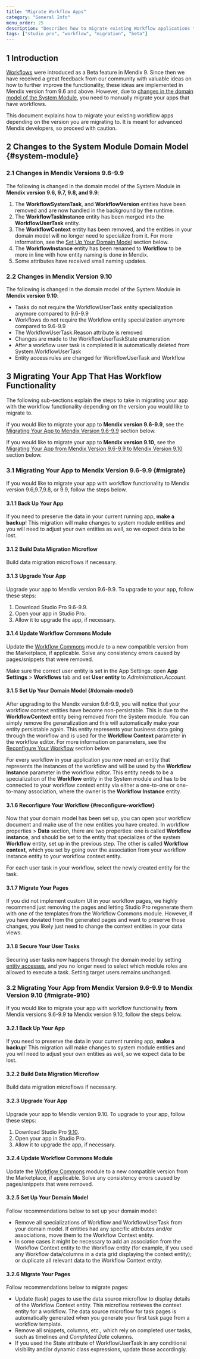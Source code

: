 ```yaml
---
title: "Migrate Workflow Apps"
category: "General Info"
menu_order: 25
description: "Describes how to migrate existing Workflow applications to the new feedback-improved Beta."
tags: ["studio pro", "workflow", "migration", "beta"]
---
```


## 1 Introduction

[Workflows](workflows) were introduced as a Beta feature in Mendix 9. Since then we have received a great feedback from our community with valuable ideas on how to further improve the functionality, these ideas are implemented in Mendix version from 9.6 and above. However, due to [changes in the domain model of the System Module](#system-module), you need to manually migrate your apps that have workflows.

This document explains how to migrate your existing workflow apps depending on the version you are migrating to. It is meant for advanced Mendix developers, so proceed with caution.

## 2 Changes to the System Module Domain Model {#system-module}

### 2.1 Changes in Mendix Versions 9.6-9.9

The following is changed in the domain model of the System Module in **Mendix version 9.6, 9.7, 9.8, and 9.9**:

1. The **WorkflowSystemTask**, and **WorkflowVersion** entities have been removed and are now handled in the background by the runtime.
2. The **WorkflowTaskInstance** entity has been merged into the **WorkflowUserTask** entity.
3. The **WorkflowContext** entity has been removed, and the entities in your domain model will no longer need to specialize from it. For more information, see the [Set Up Your Domain Model](#domain-model) section below.
4. The **WorkflowInstance** entity has been renamed to **Workflow** to be more in line with how entity naming is done in Mendix.
5. Some attributes have received small naming updates.

### 2.2 Changes in Mendix Version 9.10

The following is changed in the domain model of the System Module in **Mendix version 9.10**:

* Tasks do not require the WorkflowUserTask entity specialization anymore compared to 9.6-9.9
* Workflows do not require the Workflow entity specialization anymore compared to 9.6-9.9
* The WorkflowUserTask.Reason attribute is removed
* Changes are made to the WorkflowUserTaskState enumeration
* After a workflow user task is completed it is automatically deleted from System.WorkflowUserTask
* Entity access rules are changed for WorkflowUserTask and Workflow

## 3 Migrating Your App That Has Workflow Functionality 

The following sub-sections explain the steps to take in migrating your app with the workflow functionality depending on the version you would like to migrate to.

If you would like to migrate your app to **Mendix version 9.6-9.9**, see the [Migrating Your App to Mendix Version 9.6-9.9](#migrate) section below.

If you would like to migrate your app to **Mendix version 9.10**, see the [Migrating Your App from Mendix Version 9.6-9.9 to Mendix Version 9.10](#migrate-910) section below.

### 3.1 Migrating Your App to Mendix Version 9.6-9.9 {#migrate}

If you would like to migrate your app with workflow functionality to Mendix version 9.6,9.7,9.8, or 9.9, follow the steps below.

#### 3.1.1 Back Up Your App

If you need to preserve the data in your current running app, **make a backup**! This migration will make changes to system module entities and you will need to adjust your own entities as well, so we expect data to be lost.

#### 3.1.2 Build Data Migration Microflow

Build data migration microflows if necessary.

#### 3.1.3 Upgrade Your App

Upgrade your app to Mendix version 9.6-9.9. To upgrade to your app, follow these steps:

1. Download Studio Pro 9.6-9.9.
1. Open your app in Studio Pro.
1. Allow it to upgrade the app, if necessary.

#### 3.1.4 Update Workflow Commons Module

Update the [Workflow Commons](https://marketplace.mendix.com/link/component/117066) module to a new compatible version from the Marketplace, if applicable. Solve any consistency errors caused by pages/snippets that were removed.

Make sure the correct user entity is set in the App Settings: open **App Settings** > **Workflows** tab and set **User entity** to *Administration.Account*.

#### 3.1.5 Set Up Your Domain Model {#domain-model}

After upgrading to the Mendix version 9.6-9.9, you will notice that your workflow context entities have become non-persistable. This is due to the **WorkflowContext** entity being removed from the System module. You can simply remove the generalization and this will automatically make your entity persistable again. This entity represents your business data going through the workflow and is used for the **Workflow Context** parameter in the workflow editor. For more information on parameters, see the [Reconfigure Your Workflow](#reconfigure-workflow) section below.

For every workflow in your application you now need an entity that represents the instances of the workflow and will be used by the **Workflow Instance** parameter in the workflow editor. This entity needs to be a specialization of the **Workflow** entity in the System module and has to be connected to your workflow context entity via either a one-to-one or one-to-many association, where the owner is the **Workflow Instance** entity. 

#### 3.1.6 Reconfigure Your Workflow {#reconfigure-workflow}

Now that your domain model has been set up, you can open your workflow document and make use of the new entities you have created. In workflow properties > **Data** section, there are two properties: one is called **Workflow instance**, and should be set to the entity that specializes of the system **Workflow** entity, set up in the previous step. The other is called **Workflow context**, which you set by going over the association from your workflow instance entity to your workflow context entity.

For each user task in your workflow, select the newly created entity for the task.

#### 3.1.7 Migrate Your Pages

If you did not implement custom UI in your workflow pages, we highly recommend just removing the pages and letting Studio Pro regenerate them with one of the templates from the Workflow Commons module. However, if you have deviated from the generated pages and want to preserve those changes, you likely just need to change the context entities in your data views.

#### 3.1.8 Secure Your User Tasks

Securing user tasks now happens through the domain model by setting [entity accesses](module-security#entity-access), and you no longer need to select which module roles are allowed to execute a task. Setting target users remains unchanged.

### 3.2 Migrating Your App from Mendix Version 9.6-9.9 to Mendix Version 9.10 {#migrate-910}

If you would like to migrate your app with workflow functionality **from** Mendix versions 9.6-9.9 **to** Mendix version 9.10, follow the steps below.

#### 3.2.1 Back Up Your App

If you need to preserve the data in your current running app, **make a backup**! This migration will make changes to system module entities and you will need to adjust your own entities as well, so we expect data to be lost.

#### 3.2.2 Build Data Migration Microflow

Build data migration microflows if necessary.

#### 3.2.3 Upgrade Your App

Upgrade your app to Mendix version 9.10. To upgrade to your app, follow these steps:

1. Download Studio Pro [9.10](/releasenotes/studio-pro/9.10).
1. Open your app in Studio Pro.
1. Allow it to upgrade the app, if necessary.

#### 3.2.4 Update Workflow Commons Module

Update the [Workflow Commons](https://marketplace.mendix.com/link/component/117066) module to a new compatible version from the Marketplace, if applicable. Solve any consistency errors caused by pages/snippets that were removed.

#### 3.2.5 Set Up Your Domain Model

Follow recommendations below to set up your domain model:

* Remove all specializations of Workflow and WorkflowUserTask from your domain model. If entities had any specific attributes and/or associations, move them to the Workflow Context entity.
* In some cases it might be necessary to add an association from the Workflow Context entity to the Workflow entity (for example, if you used any Workflow data/columns in a data grid displaying the context entity); or duplicate all relevant data to the Workflow Context entity.

#### 3.2.6 Migrate Your Pages

Follow recommendations below to migrate pages:

* Update (task) pages to use the data source microflow to display details of the Workflow Context entity. This microflow retrieves the context entity for a workflow. The data source microflow for task pages is automatically generated when you generate your first task page from a workflow template. 
* Remove all snippets, columns, etc., which rely on completed user tasks, such as timelines and *Completed Date* columns.
* If you used the State attribute of WorkflowUserTask in any conditional visibility and/or dynamic class expressions, update those accordingly.
